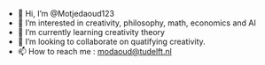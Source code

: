 - 👋 Hi, I’m @Motjedaoud123
- 👀 I’m interested in creativity, philosophy, math, economics and AI
- 🌱 I’m currently learning creativity theory
- 💞️ I’m looking to collaborate on quatifying creativity.
- 📫 How to reach me : modaoud@tudelft.nl


